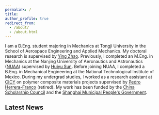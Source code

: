 ```yaml
---
permalink: /
title: 
author_profile: true
redirect_from:    
  - /about/
  - /about.html
---
```


I am a D.Eng. student majoring in Mechanics at Tongji University in the School of Aerospace Engineering and Applied Mechanics. My doctoral research is supervised by [Ying Zhao](http://www.yingzhaotj.cn/). Previously, I completed an M.Eng. in Mechanics at the Nanjing University of Aeronautics and Astronautics ([NUAA](http://nuaa.edu.cn/)) supervised by [Huiyu Sun](http://faculty.nuaa.edu.cn/shy/en/index/18666/list/index.htm). Before joining NUAA, I completed a B.Eng. in Mechanical Engineering at the National Technological Institute of Mexico. During my undergrad studies, I worked as a research assistant at [CICY](https://www.cicy.mx/english) on polymer composite materials projects supervised by [Pedro Herrera-Franco](https://www.researchgate.net/profile/Pedro-Herrera-Franco) (retired). My work has been funded by the [China Scholarship Council](https://www.campuschina.org/index.html) and the [Shanghai Municipal People's Government](https://english.shanghai.gov.cn/en-ApplyforScholarships/index.html).  


## Latest News



